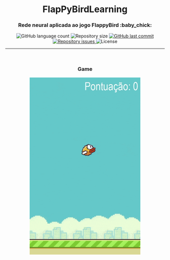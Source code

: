 <h1 align="center">FlapPyBirdLearning</h1>
<h3 align="center">Rede neural aplicada ao jogo FlappyBird :baby_chick:</h3>

 
<p align="center">
  <img alt="GitHub language count" src="https://img.shields.io/github/languages/count/EliasJuk/FlapPyBirdLearning">	
  <img alt="Repository size" src="https://img.shields.io/github/repo-size/EliasJuk/FlapPyBirdLearning">
	
  <a href="https://github.com/EliasJuk/FlapPyBirdLearning/commits/master">
    <img alt="GitHub last commit" src="https://img.shields.io/github/last-commit/EliasJuk/FlapPyBirdLearning">
  </a>
  
  <a href="https://github.com/EliasJuk/FlapPyBirdLearning/issues">
    <img alt="Repository issues" src="https://img.shields.io/github/issues/EliasJuk/FlapPyBirdLearning">
  </a>
  
  <img alt="License" src="https://img.shields.io/badge/license-MIT-brightgreen"> 
</p>

 ---
 <p>&nbsp;</p>
 
 <h3 align="center">Game</h3>
<p align="center">
  <img src="readme/game.gif" width="350"/>
</p>
